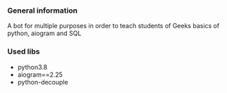 ### **General information**
A bot for multiple purposes in order to teach students of Geeks basics of python, aiogram and SQL

### **Used libs** 
* python3.8
* aiogram==2.25
* python-decouple